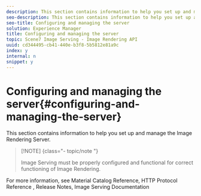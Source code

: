 ```yaml
---
description: This section contains information to help you set up and manage the Image Rendering Server.
seo-description: This section contains information to help you set up and manage the Image Rendering Server.
seo-title: Configuring and managing the server
solution: Experience Manager
title: Configuring and managing the server
topic: Scene7 Image Serving - Image Rendering API
uuid: cd344495-cb41-440e-b3f8-5b5812e81a9c
index: y
internal: n
snippet: y
---
```


# Configuring and managing the server{#configuring-and-managing-the-server}

This section contains information to help you set up and manage the Image Rendering Server.

>[!NOTE] {class="- topic/note "}
>
>Image Serving must be properly configured and functional for correct functioning of Image Rendering.

For more information, see Material Catalog Reference, HTTP Protocol Reference , Release Notes, Image Serving Documentation 
